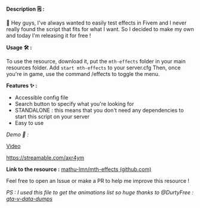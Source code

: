 **Description :spiral_notepad:  :** 

:wave:  Hey guys, I've always wanted to easily test effects in Fivem and I never really found the script that fits for what I want. So I decided to make my own and today I'm releasing it for free !

**Usage :hammer_and_wrench: :**

To use the resource, download it, put the `mth-effects` folder in your main resources folder.
Add `start mth-effects` to your server.cfg
Then, once you're in game, use the command /effects to toggle the menu.

**Features :sparkles: :**
* Accessible config file
* Search button to specify what you're looking for
* STANDALONE : this means that you don't need any dependencies to start this script on your server
* Easy to use


*Demo :eyes:  :*

[Video](https://streamable.com/axr4ym)

https://streamable.com/axr4ym

**Link to the resource :** [mathu-lmn/mth-effects (github.com)](https://github.com/Mathu-lmn/mth-effects)

Feel free to open an Issue or make a PR to help me improve this resource !

*PS : I used this file to get the animations list so huge thanks to @DurtyFree : [gta-v-data-dumps](https://github.com/DurtyFree/gta-v-data-dumps)*